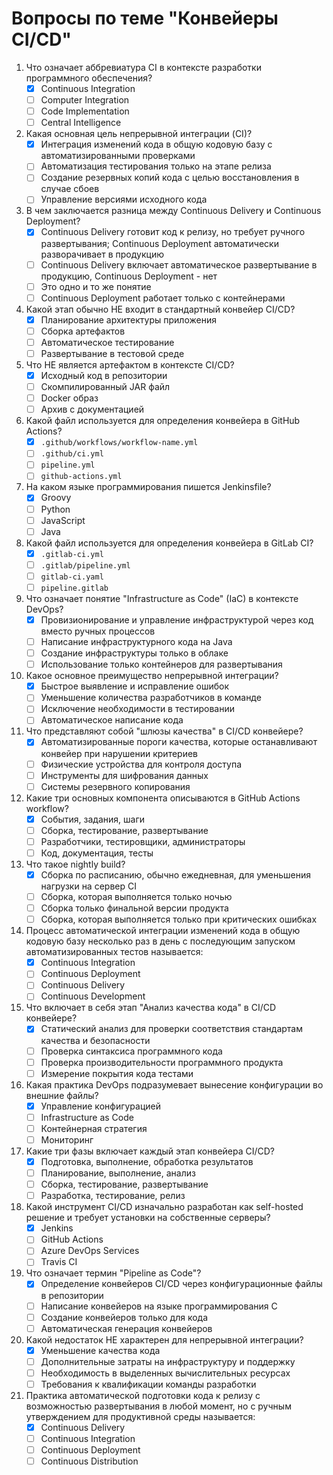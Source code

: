 # Вопросы по теме "Конвейеры CI/CD"

1. Что означает аббревиатура CI в контексте разработки программного обеспечения?
   - [x] Continuous Integration
   - [ ] Computer Integration
   - [ ] Code Implementation
   - [ ] Central Intelligence

2. Какая основная цель непрерывной интеграции (CI)?
   - [x] Интеграция изменений кода в общую кодовую базу с автоматизированными проверками
   - [ ] Автоматизация тестирования только на этапе релиза
   - [ ] Создание резервных копий кода с целью восстановления в случае сбоев
   - [ ] Управление версиями исходного кода

3. В чем заключается разница между Continuous Delivery и Continuous Deployment?
   - [x] Continuous Delivery готовит код к релизу, но требует ручного развертывания; Continuous Deployment автоматически разворачивает в продукцию
   - [ ] Continuous Delivery включает автоматическое развертывание в продукцию, Continuous Deployment - нет
   - [ ] Это одно и то же понятие
   - [ ] Continuous Deployment работает только с контейнерами

4. Какой этап обычно НЕ входит в стандартный конвейер CI/CD?
   - [x] Планирование архитектуры приложения
   - [ ] Сборка артефактов
   - [ ] Автоматическое тестирование
   - [ ] Развертывание в тестовой среде

5. Что НЕ является артефактом в контексте CI/CD?
   - [x] Исходный код в репозитории
   - [ ] Скомпилированный JAR файл
   - [ ] Docker образ
   - [ ] Архив с документацией

6. Какой файл используется для определения конвейера в GitHub Actions?
   - [x] `.github/workflows/workflow-name.yml`
   - [ ] `.github/ci.yml`
   - [ ] `pipeline.yml`
   - [ ] `github-actions.yml`

7. На каком языке программирования пишется Jenkinsfile?
   - [x] Groovy
   - [ ] Python
   - [ ] JavaScript
   - [ ] Java

8. Какой файл используется для определения конвейера в GitLab CI?
   - [x] `.gitlab-ci.yml`
   - [ ] `.gitlab/pipeline.yml`
   - [ ] `gitlab-ci.yaml`
   - [ ] `pipeline.gitlab`

9. Что означает понятие "Infrastructure as Code" (IaC) в контексте DevOps?
   - [x] Провизионирование и управление инфраструктурой через код вместо ручных процессов
   - [ ] Написание инфраструктурного кода на Java
   - [ ] Создание инфраструктуры только в облаке
   - [ ] Использование только контейнеров для развертывания

10. Какое основное преимущество непрерывной интеграции?
    - [x] Быстрое выявление и исправление ошибок
    - [ ] Уменьшение количества разработчиков в команде
    - [ ] Исключение необходимости в тестировании
    - [ ] Автоматическое написание кода

11. Что представляют собой "шлюзы качества" в CI/CD конвейере?
    - [x] Автоматизированные пороги качества, которые останавливают конвейер при нарушении критериев
    - [ ] Физические устройства для контроля доступа
    - [ ] Инструменты для шифрования данных
    - [ ] Системы резервного копирования

12. Какие три основных компонента описываются в GitHub Actions workflow?
    - [x] События, задания, шаги
    - [ ] Сборка, тестирование, развертывание
    - [ ] Разработчики, тестировщики, администраторы
    - [ ] Код, документация, тесты

13. Что такое nightly build?
    - [x] Сборка по расписанию, обычно ежедневная, для уменьшения нагрузки на сервер CI
    - [ ] Сборка, которая выполняется только ночью
    - [ ] Сборка только финальной версии продукта
    - [ ] Сборка, которая выполняется только при критических ошибках

14. Процесс автоматической интеграции изменений кода в общую кодовую базу несколько раз в день с последующим запуском автоматизированных тестов называется:
    - [x] Continuous Integration
    - [ ] Continuous Deployment
    - [ ] Continuous Delivery
    - [ ] Continuous Development

15. Что включает в себя этап "Анализ качества кода" в CI/CD конвейере?
    - [x] Статический анализ для проверки соответствия стандартам качества и безопасности
    - [ ] Проверка синтаксиса программного кода
    - [ ] Проверка производительности программного продукта
    - [ ] Измерение покрытия кода тестами

16. Какая практика DevOps подразумевает вынесение конфигурации во внешние файлы?
    - [x] Управление конфигурацией
    - [ ] Infrastructure as Code
    - [ ] Контейнерная стратегия
    - [ ] Мониторинг

17. Какие три фазы включает каждый этап конвейера CI/CD?
    - [x] Подготовка, выполнение, обработка результатов
    - [ ] Планирование, выполнение, анализ
    - [ ] Сборка, тестирование, развертывание
    - [ ] Разработка, тестирование, релиз

18. Какой инструмент CI/CD изначально разработан как self-hosted решение и требует установки на собственные серверы?
    - [x] Jenkins
    - [ ] GitHub Actions
    - [ ] Azure DevOps Services
    - [ ] Travis CI

19. Что означает термин "Pipeline as Code"?
    - [x] Определение конвейеров CI/CD через конфигурационные файлы в репозитории
    - [ ] Написание конвейеров на языке программирования C
    - [ ] Создание конвейеров только для кода
    - [ ] Автоматическая генерация конвейеров

20. Какой недостаток НЕ характерен для непрерывной интеграции?
    - [x] Уменьшение качества кода
    - [ ] Дополнительные затраты на инфраструктуру и поддержку
    - [ ] Необходимость в выделенных вычислительных ресурсах
    - [ ] Требования к квалификации команды разработки

21. Практика автоматической подготовки кода к релизу с возможностью развертывания в любой момент, но с ручным утверждением для продуктивной среды называется:
    - [x] Continuous Delivery
    - [ ] Continuous Integration
    - [ ] Continuous Deployment
    - [ ] Continuous Distribution
